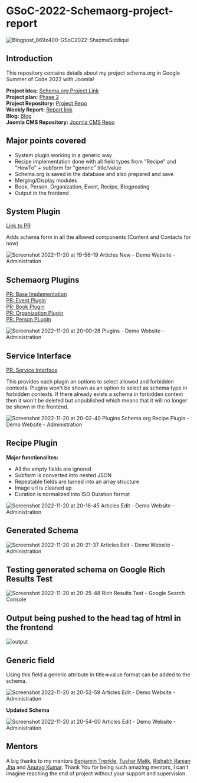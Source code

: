 # GSoC-2022-Schemaorg-project-report

![Blogpost_869x400-GSoC2022-ShazmaSiddiqui](https://user-images.githubusercontent.com/43249198/202900638-503d45fe-3f92-43d5-854f-302c283debf6.png)

## Introduction
This repository contains details about my project schema.org in Google Summer of Code 2022 with Joomla!

**Project Idea:** [Schema.org Project Link](https://docs.joomla.org/GSoC_2022_Project_Ideas#Project_V:_Schema.org)  
**Project plan:** [Phase 2](https://docs.google.com/document/d/1gkzeRM99KB4mSkCpfc1A-PGgIB7vIKf43CdvI2yGUts/edit)  
**Project Repository:** [Project Repo](https://github.com/joomla-projects/gsoc22_schema.org/tree/dev)  
**Weekly Report:** [Report link](https://volunteers.joomla.org/teams/gsoc-2022-schema-org#reports)  
**Blog:** [Blog](https://community.joomla.org/gsoc-2022/gsoc-project-shazma-siddiqui-schema-org.html)  
**Joomla CMS Repository:** [Joomla CMS Repo](https://github.com/joomla/joomla-cms) 

## Major points covered

- System plugin working in a generic way
- Recipe implementation done with all field types from "Recipe" and "HowTo" + subform for "generic" title/value
- Schema.org is saved in the database and also prepared and save
- Merging/Display modules
- Book, Person, Organization, Event, Recipe, Blogposting
- Output in the frontend

## System Plugin 
[Link to PR](https://github.com/joomla-projects/gsoc22_schema.org/pull/2)

Adds schema form in all the allowed components (Content and Contacts for now)  

![Screenshot 2022-11-20 at 19-56-19 Articles New - Demo Website - Administration](https://user-images.githubusercontent.com/43249198/202907884-bf32809a-e94d-42eb-b6e7-d901680cc444.png)

## Schemaorg Plugins

[PR: Base Implementation](https://github.com/joomla-projects/gsoc22_schema.org/pull/6)  
[PR: Event Plugin](https://github.com/joomla-projects/gsoc22_schema.org/pull/8)  
[PR: Book Plugin](https://github.com/joomla-projects/gsoc22_schema.org/pull/9)  
[PR: Organization Plugin](https://github.com/joomla-projects/gsoc22_schema.org/pull/13)  
[PR: Person PLugin](https://github.com/joomla-projects/gsoc22_schema.org/pull/10)  

![Screenshot 2022-11-20 at 20-00-28 Plugins - Demo Website - Administration](https://user-images.githubusercontent.com/43249198/202907987-bf7ae045-8516-48fb-9b8f-e2f5f0fe6fdc.png)

## Service Interface

[PR: Service Interface](https://github.com/joomla-projects/gsoc22_schema.org/pull/11)

This provides each plugin an options to select allowed and forbidden contexts. Plugins won't be shown as an option to select as schema type in forbidden contexts. If there already exists a schema in forbidden context then it won't be deleted but unpublished which means that it will no longer be shown in the frontend.

![Screenshot 2022-11-20 at 20-02-40 Plugins Schema org Recipe Plugin - Demo Website - Administration](https://user-images.githubusercontent.com/43249198/202908115-31e6917b-2897-4b32-9dee-fa87bdef34d2.png)

## Recipe Plugin

**Major functionalites:**  

- All the empty fields are ignored
- Subform is converted into nested JSON
- Repeatable fields are turned into an array structure
- Image url is cleaned up
- Duration is normalized into ISO Duration format

![Screenshot 2022-11-20 at 20-16-45 Articles Edit - Demo Website - Administration](https://user-images.githubusercontent.com/43249198/202908944-710bc961-cbd8-4c79-80a7-430a64d6bd09.png)

## Generated Schema

![Screenshot 2022-11-20 at 20-21-37 Articles Edit - Demo Website - Administration](https://user-images.githubusercontent.com/43249198/202909101-647eb034-00bc-4da8-b42e-9e9b3f481cb7.png)

## Testing generated schema on Google Rich Results Test

![Screenshot 2022-11-20 at 20-25-48 Rich Results Test - Google Search Console](https://user-images.githubusercontent.com/43249198/202909204-1fa735ea-ac8a-432c-9208-2720a99b16a4.png)

## Output being pushed to the head tag of html in the frontend

![output](https://user-images.githubusercontent.com/43249198/202909495-e80be727-3a20-4c8d-8a18-be6aa129bc28.png)

## Generic field

Using this field a generic attribute in title=>value format can be added to the schema.

![Screenshot 2022-11-20 at 20-52-59 Articles Edit - Demo Website - Administration](https://user-images.githubusercontent.com/43249198/202910543-2824e38f-ad8e-4836-a03a-44bebadf0547.png)

**Updated Schema**

![Screenshot 2022-11-20 at 20-54-00 Articles Edit - Demo Website - Administration](https://user-images.githubusercontent.com/43249198/202910630-d2fd2b55-a84d-440d-8614-96d9aa928fd1.png)

## Mentors

A big thanks to my mentors [Benjamin Trenkle](https://github.com/bembelimen), [Tushar Malik](https://github.com/ditsuke), [Rishabh Ranjan Jha](https://github.com/rjharishabh) and [Anurag Kumar](https://github.com/anuragteapot). Thank You for being such amazing mentors, I can't imagine reaching the end of project without your support and supervision.

